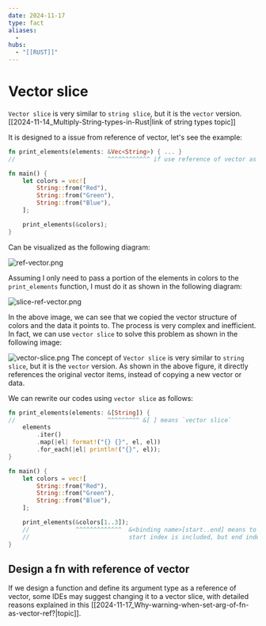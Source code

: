 ```yaml
---
date: 2024-11-17
type: fact
aliases:
  -
hubs:
  - "[[RUST]]"
---
```


# Vector slice

`Vector slice` is very similar to `string slice`, but it is the `vector` version. [[2024-11-14_Multiply-String-types-in-Rust|link of string types topic]]

It is designed to a issue from reference of vector, let's see the example:

```rust
fn print_elements(elements: &Vec<String>) { ... }
//                          ^^^^^^^^^^^^ if use reference of vector as argument of fn

fn main() {
    let colors = vec![
        String::from("Red"),
        String::from("Green"),
        String::from("Blue"),
    ];

    print_elements(&colors);
}

```

Can be visualized as the following diagram:

![ref-vector.png](../assets/imgs/ref-vector.png)


Assuming I only need to pass a portion of the elements in colors to the `print_elements` function, I must do it as shown in the following diagram:

![slice-ref-vector.png](../assets/imgs/slice-ref-vector.png)

In the above image, we can see that we copied the vector structure of colors and the data it points to. The process is very complex and inefficient. In fact, we can use `vector slice` to solve this problem as shown in the following image:

![vector-slice.png](../assets/imgs/vector-slice.png)
The concept of `Vector slice` is very similar to `string slice`, but it is the `vector` version. As shown in the above figure, it directly references the original vector items, instead of copying a new vector or data.

We can rewrite our codes using `vector slice` as follows:

```rust
fn print_elements(elements: &[String]) {
//                          ^^^^^^^^^ &[ ] means `vector slice`
    elements
        .iter()
        .map(|el| format!("{} {}", el, el))
        .for_each(|el| println!("{}", el));
}

fn main() {
    let colors = vec![
        String::from("Red"),
        String::from("Green"),
        String::from("Blue"),
    ];

    print_elements(&colors[1..3]);
    //             ^^^^^^^^^^^^^  &<binding name>[start..end] means to create a vector slice value
    //                            start index is included, but end index is excluded
}

```

## Design a fn with reference of vector

If we design a function and define its argument type as a reference of vector, some IDEs may suggest changing it to a vector slice, with detailed reasons explained in this [[2024-11-17_Why-warning-when-set-arg-of-fn-as-vector-ref?|topic]].
